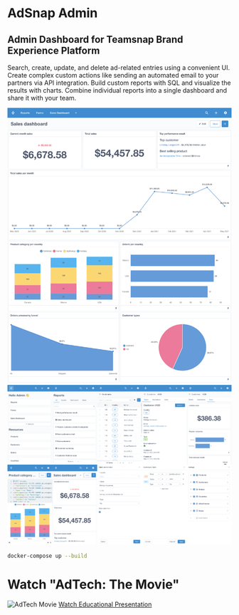 # AdSnap Admin
Admin Dashboard for Teamsnap Brand Experience Platform
-----------
Search, create, update, and delete ad-related entries using a convenient UI. Create complex custom actions like sending an automated email to your partners via API integration. Build custom reports with SQL and visualize the results with charts. Combine individual reports into a single dashboard and share it with your team.

![Admin Panel](admin1.png "Dashboard")
![Admin Panel](admin2.png "Analytics")

```bash
docker-compose up --build
```

# Watch "AdTech: The Movie"
![AdTech Movie](doc/preview.png "AdTech: The Movie")
<a href="https://www.youtube.com/watch?v=KKfPJB2gnJM">Watch Educational Presentation</a>
